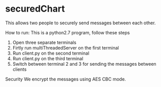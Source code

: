 # securedChart
This allows two people to securely send messages between each other.

How to run:
This is a python2.7 program, follow these steps
1. Open three separate terminals
2. Firtly run multiThreadedServer on the first terminal
3. Run client.py on the second terminal
4. Run client.py on the third terminal
5. Switch between terminal 2 and 3 for sending the messages between clients

Security
We encrypt the messages using AES CBC mode.
